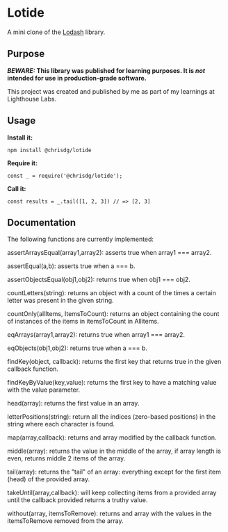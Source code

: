 # Lotide

A mini clone of the [Lodash](https://lodash.com) library.

## Purpose

**_BEWARE:_ This library was published for learning purposes. It is _not_ intended for use in production-grade software.**

This project was created and published by me as part of my learnings at Lighthouse Labs. 

## Usage

**Install it:**

`npm install @chrisdg/lotide`

**Require it:**

`const _ = require('@chrisdg/lotide');`

**Call it:**

`const results = _.tail([1, 2, 3]) // => [2, 3]`

## Documentation

The following functions are currently implemented:

assertArraysEqual(array1,array2): asserts true when array1 === array2.

assertEqual(a,b): asserts true when a === b.

assertObjectsEqual(obj1,obj2): returns true when obj1 === obj2.

countLetters(string): returns an object with a count of the times a certain letter was present in the given string.

countOnly(allItems, ItemsToCount): returns an object containing the count of instances of the items in itemsToCount in Allitems.

eqArrays(array1,array2): returns true when array1 === array2.

eqObjects(obj1,obj2): returns true when a === b.

findKey(object, callback): returns the first key that returns true in the given callback function.

findKeyByValue(key,value): returns the first key to have a matching value with the value parameter.

head(array): returns the first value in an array.

letterPositions(string): return all the indices (zero-based positions) in the string where each character is found.

map(array,callback): returns and array modified by the callback function.

middle(array): returns the value in the middle of the array, if array length is even, returns middle 2 items of the array.

tail(array): returns the "tail" of an array: everything except for the first item (head) of the provided array.

takeUntil(array,callback): will keep collecting items from a provided array until the callback provided returns a truthy value.

without(array, itemsToRemove): returns and array with the values in the itemsToRemove removed from the array.